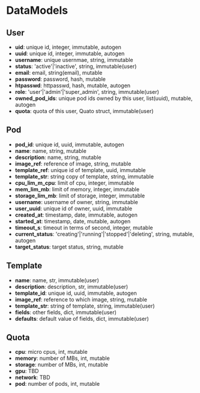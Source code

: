 # DataModels

## User

- **uid**: unique id, integer, immutable, autogen
- **uuid**: unique id, integer, immutable, autogen
- **username**: unique usernmae, string, immutable
- **status**: 'active'|'inactive', string, immutable(user)
- **email**: email, string(email), mutable
- **password**: password, hash, mutable
- **htpasswd**: httpasswd, hash, mutable, autogen
- **role**: 'user'|'admin'|'super_admin', string, immutable(user)
- **owned_pod_ids**: unique pod ids owned by this user, list(uuid), mutable, autogen
- **quota**: quota of this user, Quato struct, immutable(user)

## Pod

- **pod_id**: unique id, uuid, immutable, autogen
- **name**: name, string, mutable
- **description**: name, string, mutable
- **image_ref**: reference of image, string, mutable
- **template_ref**: unique id of template, uuid, immutable 
- **template_str**: string copy of template, string, immutable
- **cpu_lim_m_cpu**: limit of cpu, integer, immutable
- **mem_lim_mb**: limit of memory, integer, immutable
- **storage_lim_mb**: limit of storage, integer, immutable
- **username**: username of owner, string, immutable
- **user_uuid**: unique id of owner, uuid, immutable
- **created_at**: timestamp, date, immutable, autogen
- **started_at**: timestamp, date, mutable, autogen
- **timeout_s**: timeout in terms of second, integer, mutable
- **current_status**: 'creating'|'running'|'stopped'|'deleting', string, mutable, autogen
- **target_status**: target status, string, mutable

## Template

- **name**: name, str, immutable(user)
- **description**: description, str, immutable(user)
- **template_id**: unique id, uuid, immutable, autogen
- **image_ref**: reference to which image, string, mutable
- **template_str**: string of template, string, immutable(user)
- **fields**: other fields, dict, immutable(user)
- **defaults**: default value of fields, dict, immutable(user)

## Quota

- **cpu**: micro cpus, int, mutable
- **memory**: number of MBs, int, mutable
- **storage**: number of MBs, int, mutable
- **gpu**: TBD
- **network**: TBD
- **pod**: number of pods, int, mutable
